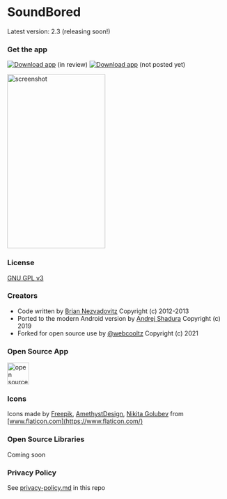 SoundBored
=================================

Latest version: 2.3 (releasing soon!)

### Get the app
[![Download app](https://github.com/webcooltz/soundbored/blob/master/pictures/googleplay.png?raw=true)](https://play.google.com/store/apps/details?id=com.bri1.soundbored2) (in review)
[![Download app](https://github.com/webcooltz/soundbored/blob/master/pictures/fdroid.png)](https://f-droid.org/en/packages/soundbored2.reborn/) (not posted yet)

<img src="https://github.com/webcooltz/soundbored/blob/master/pictures/screen-cap2.png" alt="screenshot" width="225" height="400">

### License

[GNU GPL v3](https://www.gnu.org/licenses/gpl-3.0.en.html)

### Creators

* Code written by [Brian Nezvadovitz](https://github.com/brinez) Copyright (c) 2012-2013
* Ported to the modern Android version by [Andrej Shadura](https://github.com/andrewshadura) Copyright (c) 2019
* Forked for open source use by [@webcooltz](https://github.com/webcooltz) Copyright (c) 2021

### Open Source App

[<img src="https://github.com/webcooltz/soundbored/blob/master/pictures/opensource.png" alt="open source" width="50" height="50">](https://opensource.org/)

### Icons

Icons made by [Freepik](https://www.freepik.com), [AmethystDesign](https://www.flaticon.com/authors/amethystdesign), [Nikita Golubev](https://www.flaticon.com/authors/nikita-golubev) from [www.flaticon.com](https://www.flaticon.com/)

### Open Source Libraries

Coming soon

### Privacy Policy

See [privacy-policy.md](https://github.com/webcooltz/soundbored/blob/master/privacy-policy.md) in this repo
